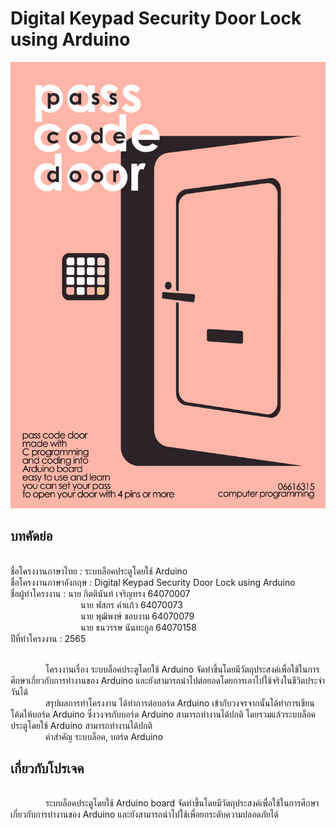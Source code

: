 # Digital Keypad Security Door Lock using Arduino
![Poster](img/Posterr.png)
## บทคัดย่อ
<br>ชื่อโครงงานภาษาไทย :  ระบบล็อคประตูโดยใช้ Arduino
<br>ชื่อโครงงานภาษาอังกฤษ : Digital Keypad Security Door Lock using Arduino
<br>ชื่อผู้ทำโครงงาน : นาย กิตตินันท์ เจริญทรง 64070007
<br>&emsp;&emsp;&emsp;&emsp;&emsp;&emsp;&emsp;&emsp;นาย พัสกร คำแก้ว 64070073
<br>&emsp;&emsp;&emsp;&emsp;&emsp;&emsp;&emsp;&emsp;นาย พุฒิพงษ์ ชอบงาม 64070079
<br>&emsp;&emsp;&emsp;&emsp;&emsp;&emsp;&emsp;&emsp;นาย ธนวรรษ นันทะกูล 64070158
<br>ปีที่ทำโครงงาน : 2565

<br>&emsp;&emsp;&emsp;&emsp;โครงงานเรื่อง ระบบล็อคประตูโดยใช้ Arduino จัดทำขึ้นโดยมีวัตถุประสงค์เพื่อใช้ในการศึกษาเกี่ยวกับการทำงานของ Arduino และยังสามารถนำไปต่อยอดโดยการเอาไปใช้จริงในชีวิตประจำวันได้
<br>&emsp;&emsp;&emsp;&emsp;สรุปผลการทำโครงงาน ได้ทำการต่อบอร์ด Arduino เข้ากับวงจรจากนั้นได้ทำการเขียนโค้ดให้บอร์ด Arduino ซึ่งวงจรกับบอร์ด Arduino สามารถทำงานได้ปกติ โดยรวมแล้วระบบล็อคประตูโดยใช้ Arduino สามารถทำงานได้ปกติ
<br>&emsp;&emsp;&emsp;&emsp;คำสำคัญ ระบบล็อค, บอร์ด Arduino
## เกี่ยวกับโปรเจค
<br>&emsp;&emsp;&emsp;&emsp;ระบบล็อคประตูโดยใช้ Arduino board จัดทำขึ้นโดยมีวัตถุประสงค์เพื่อใช้ในการศึกษาเกี่ยวกับการทำงานของ Arduino และยังสามารถนำไปใช้เพื่อยกระดับความปลอดภัยได้

